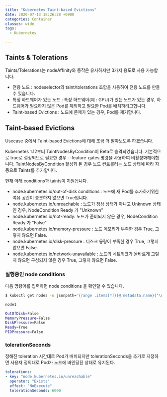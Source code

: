```yaml
---
title: "Kubernetes Taint-based Evictions"
date: 2020-07-13 18:26:28 +0900
categories: Container
classes: wide
tags:
  - Kubernetes

---
```

## Taints & Tolerations 
Taints/Tolerations는 nodeAffinity와 동작은 유사하지만 3가지 용도로 사용 가능합니다.

* 전용 노드 : nodeselector와 taint/tolerations 조합을 사용하여 전용 노드를 만들 수 있습니다.
* 특정 하드웨어가 있는 노드 :  특정 하드웨어(예 : GPU)가 있는 노드가 있는 경우, 하드웨어가 필요하지 않은 Pod를 제외하고 필요한 Pod를 배치하려고합니다. 
* Taint-based Evictions : 노드에 문제가 있는 경우, Pod를 제거합니다.

## Taint-based Evictions 
Usecase 중에서 Taint-based Evictions에 대해 조금 더 알아보도록 하겠습니다.

Kubernetes 1.12부터 TaintNodesByCondition이 Beta로 승격되었습니다. 기본적으로 true로 설정되므로 필요한 경우 --feature-gates 명령을 사용하여 비활성화해야합니다.
TaintNodesByCondition 활성화 된 경우 노드 컨트롤러는 노드 상태에 따라 자동으로 Taints를 추가합니다. 

현재 아래 conditions과 taints이 지원됩니다.
* node.kubernetes.io/out-of-disk conditions : 노드에 새 Pod를 추가하기위한 여유 공간이 충분하지 않으면 True입니다.
* node.kubernetes.io/unreachable : 노드가 정상 상태가 아니고 Unknown 상태인 경우, NodeCondition Ready 가 "Unknown"
* node.kubernetes.io/not-ready: 노드가 준비되지 않은 경우, NodeCondition Ready 가 "False"
* node.kubernetes.io/memory-pressure : 노드 메모리가 부족한 경우 True, 그렇지 않으면 False. 
* node.kubernetes.io/disk-pressure : 디스크 용량이 부족한 경우 True, 그렇지 않으면 False. 
* node.kubernetes.io/network-unavailable : 노드의 네트워크가 올바르게 그렇지 않으면 구성되지 않은 경우 True, 그렇지 않으면 False. 

### 실행중인 node conditions
다음 명령어를 입력하면 node conditions 을 확인할 수 있습니다.

```bash
$ kubectl get nodes -o jsonpath='{range .items[*]}{@.metadata.name}{"\n"}{range @.status.conditions[*]}{@.type}={@.status}{"\n"}{end}{end}'

node1

OutOfDisk=False
MemoryPressure=False
DiskPressure=False
Ready=True
PIDPressure=False
```


### tolerationSeconds
정해진 toleration 시간대로 Pod가 배치되지만 tolerationSeconds을 추가로 지정하면 사용자 정의대로 Pod가 노드에 바인딩된 상태로 유지된다.

```yaml
tolerations:
- key: "node.kubernetes.io/unreachable"
  operator: "Exists"
  effect: "NoExecute"
  tolerationSeconds: 6000
```
